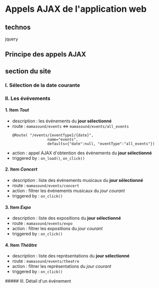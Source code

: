 # Appels AJAX de l'application web

## technos
jquery

## Principe des appels AJAX


## section du site

### I. Sélection de la date courante


### II. Les évévements
 
#### 1. Item _Tout_
- description : les événements du **jour sélectionné**
- route : ` mamasound/events ` <=> ` mamasound/events/all_events `
    ```
    @Route( "/events/{eventType}/{date}", 
                    name="events",
                    defaults={"date":null, "eventType":"all_events"})
    ```
- action : appel AJAX d'obtention des événements du **jour sélectionné**
- triggered by : `on_load()`, `on_click()`

#### 2. Item _Concert_
- description : liste des événements musicaux du **jour sélectionné**
- route : `mamasound/events/concert` 
- action : filtrer les événements musicaux du _jour courant_
- triggered by : `on_click()`

#### 3. Item _Expo_
- description : liste des expositions du **jour sélectionné**
- route : `mamasound/events/expo` 
- action : filtrer les expositions du _jour courant_
- triggered by : `on_click()`

#### 4. Item _Théâtre_
- description : liste des représentations du **jour sélectionné**
- route : `mamasound/events/theatre` 
- action : filtrer les représentations du _jour courant_
- triggered by : `on_click()`


##### III. Détail d'un événement